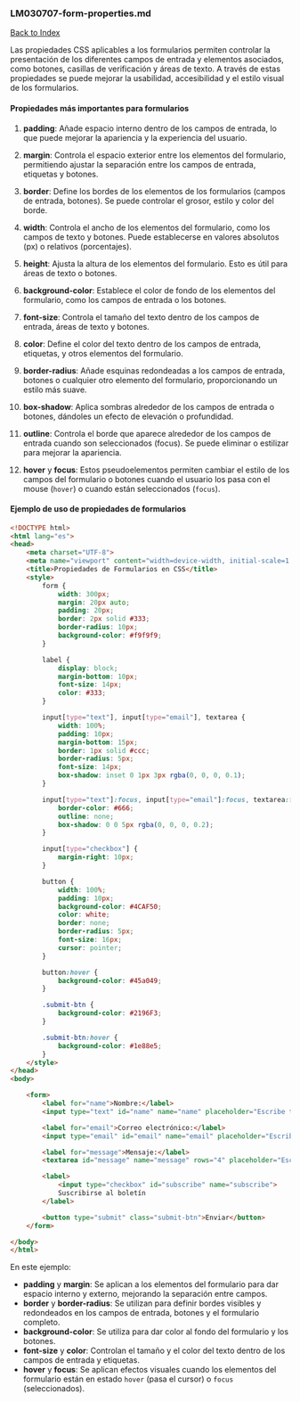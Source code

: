 ### LM030707-form-properties.md

[Back to Index](../index.md)

Las propiedades CSS aplicables a los formularios permiten controlar la presentación de los diferentes campos de entrada y elementos asociados, como botones, casillas de verificación y áreas de texto. A través de estas propiedades se puede mejorar la usabilidad, accesibilidad y el estilo visual de los formularios.

#### Propiedades más importantes para formularios

1. **padding**: Añade espacio interno dentro de los campos de entrada, lo que puede mejorar la apariencia y la experiencia del usuario.

2. **margin**: Controla el espacio exterior entre los elementos del formulario, permitiendo ajustar la separación entre los campos de entrada, etiquetas y botones.

3. **border**: Define los bordes de los elementos de los formularios (campos de entrada, botones). Se puede controlar el grosor, estilo y color del borde.

4. **width**: Controla el ancho de los elementos del formulario, como los campos de texto y botones. Puede establecerse en valores absolutos (px) o relativos (porcentajes).

5. **height**: Ajusta la altura de los elementos del formulario. Esto es útil para áreas de texto o botones.

6. **background-color**: Establece el color de fondo de los elementos del formulario, como los campos de entrada o los botones.

7. **font-size**: Controla el tamaño del texto dentro de los campos de entrada, áreas de texto y botones.

8. **color**: Define el color del texto dentro de los campos de entrada, etiquetas, y otros elementos del formulario.

9. **border-radius**: Añade esquinas redondeadas a los campos de entrada, botones o cualquier otro elemento del formulario, proporcionando un estilo más suave.

10. **box-shadow**: Aplica sombras alrededor de los campos de entrada o botones, dándoles un efecto de elevación o profundidad.

11. **outline**: Controla el borde que aparece alrededor de los campos de entrada cuando son seleccionados (focus). Se puede eliminar o estilizar para mejorar la apariencia.

12. **hover** y **focus**: Estos pseudoelementos permiten cambiar el estilo de los campos del formulario o botones cuando el usuario los pasa con el mouse (`hover`) o cuando están seleccionados (`focus`).

#### Ejemplo de uso de propiedades de formularios

```html
<!DOCTYPE html>
<html lang="es">
<head>
    <meta charset="UTF-8">
    <meta name="viewport" content="width=device-width, initial-scale=1.0">
    <title>Propiedades de Formularios en CSS</title>
    <style>
        form {
            width: 300px;
            margin: 20px auto;
            padding: 20px;
            border: 2px solid #333;
            border-radius: 10px;
            background-color: #f9f9f9;
        }

        label {
            display: block;
            margin-bottom: 10px;
            font-size: 14px;
            color: #333;
        }

        input[type="text"], input[type="email"], textarea {
            width: 100%;
            padding: 10px;
            margin-bottom: 15px;
            border: 1px solid #ccc;
            border-radius: 5px;
            font-size: 14px;
            box-shadow: inset 0 1px 3px rgba(0, 0, 0, 0.1);
        }

        input[type="text"]:focus, input[type="email"]:focus, textarea:focus {
            border-color: #666;
            outline: none;
            box-shadow: 0 0 5px rgba(0, 0, 0, 0.2);
        }

        input[type="checkbox"] {
            margin-right: 10px;
        }

        button {
            width: 100%;
            padding: 10px;
            background-color: #4CAF50;
            color: white;
            border: none;
            border-radius: 5px;
            font-size: 16px;
            cursor: pointer;
        }

        button:hover {
            background-color: #45a049;
        }

        .submit-btn {
            background-color: #2196F3;
        }

        .submit-btn:hover {
            background-color: #1e88e5;
        }
    </style>
</head>
<body>

    <form>
        <label for="name">Nombre:</label>
        <input type="text" id="name" name="name" placeholder="Escribe tu nombre">

        <label for="email">Correo electrónico:</label>
        <input type="email" id="email" name="email" placeholder="Escribe tu correo">

        <label for="message">Mensaje:</label>
        <textarea id="message" name="message" rows="4" placeholder="Escribe tu mensaje"></textarea>

        <label>
            <input type="checkbox" id="subscribe" name="subscribe">
            Suscribirse al boletín
        </label>

        <button type="submit" class="submit-btn">Enviar</button>
    </form>

</body>
</html>
```

En este ejemplo:

- **padding** y **margin**: Se aplican a los elementos del formulario para dar espacio interno y externo, mejorando la separación entre campos.
- **border** y **border-radius**: Se utilizan para definir bordes visibles y redondeados en los campos de entrada, botones y el formulario completo.
- **background-color**: Se utiliza para dar color al fondo del formulario y los botones.
- **font-size** y **color**: Controlan el tamaño y el color del texto dentro de los campos de entrada y etiquetas.
- **hover** y **focus**: Se aplican efectos visuales cuando los elementos del formulario están en estado `hover` (pasa el cursor) o `focus` (seleccionados).

<html lang="es">
<head>
    <meta charset="UTF-8">
    <meta name="viewport" content="width=device-width, initial-scale=1.0">
    <title>Propiedades de Formularios en CSS</title>
    <style>
        form {
            width: 300px;
            margin: 20px auto;
            padding: 20px;
            border: 2px solid #333;
            border-radius: 10px;
            background-color: #f9f9f9;
        }

        label {
            display: block;
            margin-bottom: 10px;
            font-size: 14px;
            color: #333;
        }

        input[type="text"], input[type="email"], textarea {
            width: 100%;
            padding: 10px;
            margin-bottom: 15px;
            border: 1px solid #ccc;
            border-radius: 5px;
            font-size: 14px;
            box-shadow: inset 0 1px 3px rgba(0, 0, 0, 0.1);
        }

        input[type="text"]:focus, input[type="email"]:focus, textarea:focus {
            border-color: #666;
            outline: none;
            box-shadow: 0 0 5px rgba(0, 0, 0, 0.2);
        }

        input[type="checkbox"] {
            margin-right: 10px;
        }

        button {
            width: 100%;
            padding: 10px;
            background-color: #4CAF50;
            color: white;
            border: none;
            border-radius: 5px;
            font-size: 16px;
            cursor: pointer;
        }

        button:hover {
            background-color: #45a049;
        }

        .submit-btn {
            background-color: #2196F3;
        }

        .submit-btn:hover {
            background-color: #1e88e5;
        }
    </style>
</head>
<body>

    <form>
        <label for="name">Nombre:</label>
        <input type="text" id="name" name="name" placeholder="Escribe tu nombre">

        <label for="email">Correo electrónico:</label>
        <input type="email" id="email" name="email" placeholder="Escribe tu correo">

        <label for="message">Mensaje:</label>
        <textarea id="message" name="message" rows="4" placeholder="Escribe tu mensaje"></textarea>

        <label>
            <input type="checkbox" id="subscribe" name="subscribe">
            Suscribirse al boletín
        </label>

        <button type="submit" class="submit-btn">Enviar</button>
    </form>

</body>
</html>

[Back to Index](../index.md)